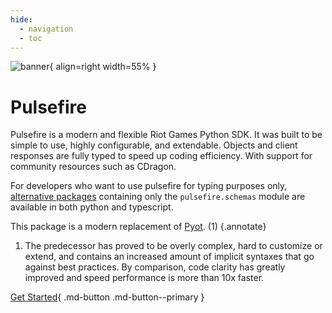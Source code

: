 ```yaml
---
hide:
  - navigation
  - toc
---
```


![banner](https://raw.communitydragon.org/pbe/plugins/rcp-be-lol-game-data/global/default/v1/champion-splashes/uncentered/4/4011.jpg){ align=right width=55% }

# Pulsefire

Pulsefire is a modern and flexible Riot Games Python SDK. It was built to be simple to use, highly configurable, and extendable. Objects and client responses are fully typed to speed up coding efficiency. With support for community resources such as CDragon.

For developers who want to use pulsefire for typing purposes only, [alternative packages](./usage/basic/installation.md) containing only the `pulsefire.schemas` module are available in both python and typescript.

This package is a modern replacement of [Pyot](https://github.com/iann838/Pyot). (1)
{.annotate}

1. The predecessor has proved to be overly complex, hard to customize or extend, and contains an increased amount of implicit syntaxes that go against best practices. By comparison, code clarity has greatly improved and speed performance is more than 10x faster.

[Get Started](./usage/basic/installation.md){ .md-button .md-button--primary }
